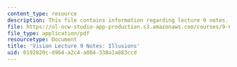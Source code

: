 ```yaml
---
content_type: resource
description: This file contains information regarding lecture 9 notes.
file: https://ol-ocw-studio-app-production.s3.amazonaws.com/courses/9-04-sensory-systems-fall-2013/0192820cd964a2c4a084338a1a883ccd_MIT9_04F13_Vis9.pdf
file_type: application/pdf
resourcetype: Document
title: 'Vision Lecture 9 Notes: Illusions'
uid: 0192820c-d964-a2c4-a084-338a1a883ccd
---
```

